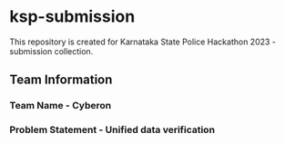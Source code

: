 # ksp-submission
This repository is created for Karnataka State Police Hackathon 2023 - submission collection. 
## Team Information
### Team Name - Cyberon
### Problem Statement - Unified data verification
